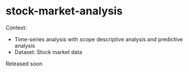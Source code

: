 # stock-market-analysis
Context:
- Time-series analysis with scope descriptive analysis and predictive analysis
- Dataset: Stock market data

Released soon
